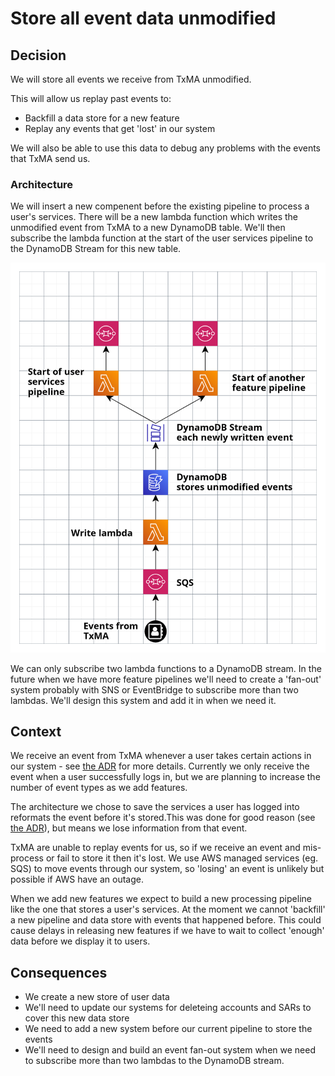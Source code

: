 # Store all event data unmodified

## Decision

We will store all events we receive from TxMA unmodified.

This will allow us replay past events to:

- Backfill a data store for a new feature
- Replay any events that get 'lost' in our system

We will also be able to use this data to debug any problems with the events that TxMA send us.

### Architecture

We will insert a new compenent before the existing pipeline to process a user's services.
There will be a new lambda function which writes the unmodified event from TxMA to a new DynamoDB table.
We'll then subscribe the lambda function at the start of the user services pipeline to the DynamoDB Stream for this new table.

![Diagram showing events coming from TxMA being written to DynamoDB. The lambdas which ingest data for feature pipelines are triggered by the DynamoDB stream of that table.](images/adr-0004-architecture.png)

We can only subscribe two lambda functions to a DynamoDB stream.
In the future when we have more feature pipelines we'll need to create a 'fan-out' system probably with SNS or EventBridge to subscribe more than two lambdas.
We'll design this system and add it in when we need it.

## Context

We receive an event from TxMA whenever a user takes certain actions in our system - see [the ADR](https://github.com/alphagov/digital-identity-architecture/pull/279) for more details.
Currently we only receive the event when a user successfully logs in, but we are planning to increase the number of event types as we add features.

The architecture we chose to save the services a user has logged into reformats the event before it's stored.This was done for good reason (see [the ADR](./0003-recording-service-usage-in-account.md)), but means we lose information from that event.

TxMA are unable to replay events for us, so if we receive an event and mis-process or fail to store it then it's lost.
We use AWS managed services (eg. SQS) to move events through our system, so 'losing' an event is unlikely but possible if AWS have an outage.

When we add new features we expect to build a new processing pipeline like the one that stores a user's services.
At the moment we cannot 'backfill' a new pipeline and data store with events that happened before.
This could cause delays in releasing new features if we have to wait to collect 'enough' data before we display it to users.

## Consequences

- We create a new store of user data
- We'll need to update our systems for deleteing accounts and SARs to cover this new data store
- We need to add a new system before our current pipeline to store the events
- We'll need to design and build an event fan-out system when we need to subscribe more than two lambdas to the DynamoDB stream.
